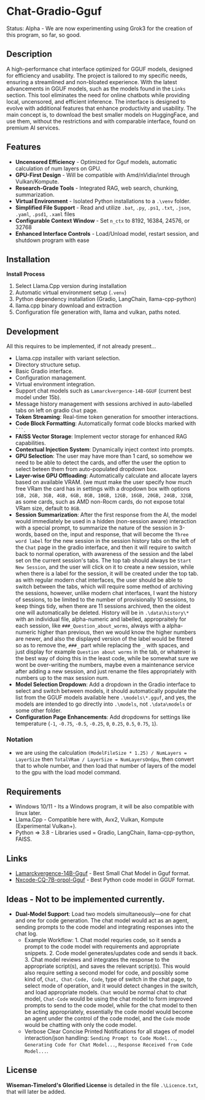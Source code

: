 # Chat-Gradio-Gguf
Status: Alpha - We are now experimenting using Grok3 for the creation of this program, so far, so good.

## Description
A high-performance chat interface optimized for GGUF models, designed for efficiency and usability. The project is tailored to my specific needs, ensuring a streamlined and non-bloated experience. With the latest advancements in GGUF models, such as the models found in the `Links` section. This tool eliminates the need for online chatbots while providing local, uncensored, and efficient inference. The interface is designed to evolve with additional features that enhance productivity and usability. The main concept is, to download the best smaller models on HuggingFace, and use them, without the restrictions and with comparable interface, found on premium AI services.

## Features
- **Uncensored Efficiency** - Optimized for Gguf models, automatic calculation of num layers on GPU.
- **GPU-First Design** - Will be compatible with Amd/nVidia/intel through Vulkan/Kompute.
- **Research-Grade Tools** - Integrated RAG, web search, chunking, summarization.
- **Virtual Environment** - Isolated Python installations to a `.\venv` folder.
- **Simplified File Support** - Read and utilize `.bat`, `.py`, `.ps1`, `.txt`, `.json`, `.yaml`, `.psd1`, `.xaml` files
- **Configurable Context Window** - Set `n_ctx` to 8192, 16384, 24576, or 32768
- **Enhanced Interface Controls** - Load/Unload model, restart session, and shutdown program with ease

## Installation
**Install Process**  
1. Select Llama.Cpp version during installation  
2. Automatic virtual environment setup (`.venv`)  
3. Python dependency installation (Gradio, LangChain, llama-cpp-python)  
4. llama.cpp binary download and extraction  
5. Configuration file generation with, llama and vulkan, paths noted.   

## Development
All this requires to be implemented, if not already present...  
- Llama.cpp installer with variant selection.  
- Directory structure setup.  
- Basic Gradio interface.  
- Configuration management.  
- Virtual environment integration.  
- Support chat models such as `Lamarckvergence-14B-GGUF` (current best model under 15b).  
- Message history management with sessions archived in auto-labelled tabs on left on gradio `Chat` page.  
- **Token Streaming**: Real-time token generation for smoother interactions.  
- **Code Block Formatting**: Automatically format code blocks marked with ` ``` `.  
- **FAISS Vector Storage**: Implement vector storage for enhanced RAG capabilities.  
- **Contextual Injection System**: Dynamically inject context into prompts.  
- **GPU Selection**: The user may have more than 1 card, so somehow we need to be able to detect the cards, and offer the user the option to select beteen them from auto-populated dropdown box.
- **Layer-wise GPU Offloading**: Automatically calculate and allocate layers based on available VRAM. (we must make the user specify how much free VRam the card has in settings with a dropdown box with options `1GB, 2GB, 3GB, 4GB, 6GB, 8GB, 10GB, 12GB, 16GB, 20GB, 24GB, 32GB`, as some cards, such as AMD non-Rocm cards, do not expose total VRam size, default to `8GB`. 
- **Session Summarization**: After the first response from the AI, the model would immediately be used in a hidden (non-session aware) interaction with a special prompt, to summarize the nature of the session in 3-words, based on the, input and response, that will become the `Three word label` for the new session in the session history tabs on the left of the `Chat` page in the gradio interface, and then it will require to switch back to normal operation, with awareness of the session and the label set on the current session's tabs. The top tab should always be `Start New Session`, and the user will click on it to create a new session, while when there is a label for the session, it will be created under the top tab. as with regular modern chat interfaces, the user should be able to switch between the tabs, which will require some method of archiving the sessions, however, unlike modern chat interfaces, I want the history of sessions, to be limited to the number of provisionally 10 sessions, to keep things tidy, when there are 11 sessions archived, then the oldest one will automatically be deleted. History will be in `.\data\history\*` with an individual file, alpha-numeric and labelled, appropraitely for each session, like `###_Question_about_worms`, always with a alpha-numeric higher than previous, then we would know the higher numbers are newer, and also the displayed version of the label would be fitered so as to remove the, `###_` part while replacing the `_` with spaces, and just display for example `Question about worms` in the tab, or whatever is the best way of doing this in the least code, while be somewhat sure we wont be over-writing the numbers, maybe even a maintenance service after adding a new session, and just rename the files appropriately with numbers up to the max session num. 
- **Model Selection Dropdown**: Add a dropdown in the Gradio interface to select and switch between models, it should automatically populate the list from the GGUF models available here `.\models\*.gguf`, and yes, the models are intended to go directly into `.\models`, not `.\data\models` or some other folder. 
- **Configuration Page Enhancements**: Add dropdowns for settings like temperature (`-1`, `-0.75`, `-0.5`, `-0.25`, `0`, `0.25`, `0.5`, `0.75`, `1`).  

### Notation
- we are using the calculation `(ModelFileSize * 1.25) / NumLayers = LayerSize` then `TotalVRam / LayerSize = NumLayersOnGpu`, then convert that to whole number, and then load that number of layers of the model to the gpu with the load model command.

## Requirements
- Windows 10/11 - Its a Windows program, it will be also compatible with linux later.
- Llama.Cpp - Compatible here with, Avx2, Vulkan, Kompute (Experimental Vulkan+).
- Python => 3.8 - Libraries used = Gradio, LangChain, llama-cpp-python, FAISS.

## Links
- [Lamarckvergence-14B-Gguf](https://huggingface.co/mradermacher/Lamarckvergence-14B-GGUF) - Best Small Chat Model in Gguf format.
- [Nxcode-CQ-7B-orpol-Gguf](https://huggingface.co/tensorblock/Nxcode-CQ-7B-orpo-GGUF) - Best Python code model in GGUF format.

## Ideas - Not to be implemented currently.
- **Dual-Model Support**: Load two models simultaneously—one for chat and one for code generation. The chat model would act as an agent, sending prompts to the code model and integrating responses into the chat log.  
  - Example Workflow: 1. Chat model requries code, so it sends a prompt to the code model with requirements and appropriate snippets. 2. Code model generates/updates code and sends it back. 3. Chat model reviews and integrates the response to the appropriate script(s), and saves the relevant script(s). This would also require setting a second model for code, and possibly some kind of, `Chat, Chat-Code, Code`, type of switch in the chat page, to select mode of operation, and it would detect changes in the switch, and load appropriate models. `Chat` would be normal chat to chat model, `Chat-Code` would be using the chat model to form improved prompts to send to the code model, while for the chat model to then be acting appropriately, essentially the code model would become an agent under the control of the code model, and the `Code` mode would be chatting with only the code model. 
  - Verbose Clear Concise Printed Notifications for all stages of model interaction/json handling: `Sending Prompt to Code Model...`, `Generating Code for Chat Model...`, `Response Received from Code Model...`.

## License
**Wiseman-Timelord's Glorified License** is detailed in the file `.\Licence.txt`, that will later be added.

